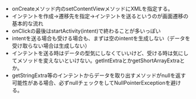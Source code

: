 - onCreateメソッド内のsetContentViewメソッドにXMLを指定する。
- インテントを作成->遷移先を指定->インテントを送るというのが画面遷移の基本的な流れ
- onClickの最後はstartActivity(intent)で終わることが多いっぽい
- intentを送る場合も受ける場合も、まずは空のintentを生成しない（データを受け取らない場合は生成しない）
- インテントを送る時はデータの型気にしなくていいけど、受ける時は気にしてメソッドを変えないといけない。getIntExtraとかgetShortArrayExtraとか。
- getStringExtra等のインテントからデータを取り出すメソッドがnullを返す可能性がある場合、必ずnullチェックをしてNullPointerExceptionを避ける。